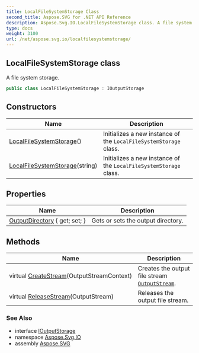 ```yaml
---
title: LocalFileSystemStorage Class
second_title: Aspose.SVG for .NET API Reference
description: Aspose.Svg.IO.LocalFileSystemStorage class. A file system storage.
type: docs
weight: 3100
url: /net/aspose.svg.io/localfilesystemstorage/
---
```

## LocalFileSystemStorage class

A file system storage.

```csharp
public class LocalFileSystemStorage : IOutputStorage
```

## Constructors

| Name | Description |
| --- | --- |
| [LocalFileSystemStorage](localfilesystemstorage/#constructor)() | Initializes a new instance of the `LocalFileSystemStorage` class. |
| [LocalFileSystemStorage](localfilesystemstorage/#constructor_1)(string) | Initializes a new instance of the `LocalFileSystemStorage` class. |

## Properties

| Name | Description |
| --- | --- |
| [OutputDirectory](../../aspose.svg.io/localfilesystemstorage/outputdirectory/) { get; set; } | Gets or sets the output directory. |

## Methods

| Name | Description |
| --- | --- |
| virtual [CreateStream](../../aspose.svg.io/localfilesystemstorage/createstream/)(OutputStreamContext) | Creates the output file stream [`OutputStream`](../outputstream/). |
| virtual [ReleaseStream](../../aspose.svg.io/localfilesystemstorage/releasestream/)(OutputStream) | Releases the output file stream. |

### See Also

* interface [IOutputStorage](../ioutputstorage/)
* namespace [Aspose.Svg.IO](../../aspose.svg.io/)
* assembly [Aspose.SVG](../../)
